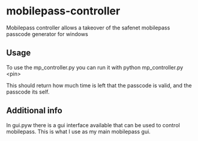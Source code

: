 # mobilepass-controller
Mobilepass controller allows a takeover of the safenet mobilepass passcode generator for windows

## Usage

To use the mp_controller.py you can run it with python mp_controller.py \<pin\>

This should return how much time is left that the passcode is valid, and the passcode its self.



## Additional info

In gui.pyw there is a gui interface available that can be used to control mobilepass. This is what I use as my main mobilepass gui.